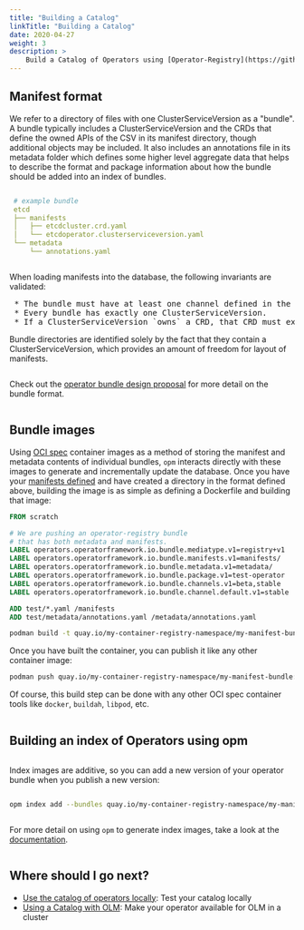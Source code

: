 ```yaml
---
title: "Building a Catalog"
linkTitle: "Building a Catalog"
date: 2020-04-27
weight: 3
description: >
    Build a Catalog of Operators using [Operator-Registry](https://github.com/operator-framework/operator-registry)
---
```


## Manifest format

We refer to a directory of files with one ClusterServiceVersion as a "bundle". A bundle typically includes a ClusterServiceVersion and the CRDs that define the owned APIs of the CSV in its manifest directory, though additional objects may be included. It also includes an annotations file in its metadata folder which defines some higher level aggregate data that helps to describe the format and package information about how the bundle should be added into an index of bundles.
<pre></pre>

```yaml
 # example bundle
 etcd
 ├── manifests
 │   ├── etcdcluster.crd.yaml
 │   └── etcdoperator.clusterserviceversion.yaml
 └── metadata
     └── annotations.yaml
```
<pre></pre>
When loading manifests into the database, the following invariants are validated:
<pre>
 * The bundle must have at least one channel defined in the annotations.
 * Every bundle has exactly one ClusterServiceVersion.
 * If a ClusterServiceVersion `owns` a CRD, that CRD must exist in the bundle.
</pre>
Bundle directories are identified solely by the fact that they contain a ClusterServiceVersion, which provides an amount of freedom for layout of manifests.
<pre></pre>
Check out the [operator bundle design proposal](https://github.com/operator-framework/operator-registry/blob/master/docs/design/operator-bundle.md) for more detail on the bundle format.
<pre></pre>

## Bundle images

Using [OCI spec](https://github.com/opencontainers/image-spec/blob/master/spec.md) container images as a method of storing the manifest and metadata contents of individual bundles, `opm` interacts directly with these images to generate and incrementally update the database. Once you have your [manifests defined](https://operator-framework.github.io/olm-book/docs/packaging-an-operator.html#writing-your-operator-manifests) and have created a directory in the format defined above, building the image is as simple as defining a Dockerfile and building that image:

```Dockerfile
FROM scratch

# We are pushing an operator-registry bundle
# that has both metadata and manifests.
LABEL operators.operatorframework.io.bundle.mediatype.v1=registry+v1
LABEL operators.operatorframework.io.bundle.manifests.v1=manifests/
LABEL operators.operatorframework.io.bundle.metadata.v1=metadata/
LABEL operators.operatorframework.io.bundle.package.v1=test-operator
LABEL operators.operatorframework.io.bundle.channels.v1=beta,stable
LABEL operators.operatorframework.io.bundle.channel.default.v1=stable

ADD test/*.yaml /manifests
ADD test/metadata/annotations.yaml /metadata/annotations.yaml
```

```sh
podman build -t quay.io/my-container-registry-namespace/my-manifest-bundle:latest -f bundle.Dockerfile .
```

Once you have built the container, you can publish it like any other container image:

```sh
podman push quay.io/my-container-registry-namespace/my-manifest-bundle:latest
```

Of course, this build step can be done with any other OCI spec container tools like `docker`, `buildah`, `libpod`, etc.
<pre></pre>

## Building an index of Operators using opm

<pre></pre>
Index images are additive, so you can add a new version of your operator bundle when you publish a new version:
<pre></pre>
```sh
opm index add --bundles quay.io/my-container-registry-namespace/my-manifest-bundle:0.0.2 --from-index quay.io/my-container-registry-namespace/my-index:1.0.0 --tag quay.io/my-container-registry-namespace/my-index:1.0.1
```
<pre></pre>
For more detail on using `opm` to generate index images, take a look at the [documentation](https://github.com/operator-framework/operator-registry/blob/master/docs/design/opm-tooling.md).
<pre></pre>

## Where should I go next?

* [Use the catalog of operators locally](/docs/concepts/olm-architecture/operator-registry/using-a-catalog-locally): Test your catalog locally
* [Using a Catalog with OLM](/docs/concepts/olm-architecture/operator-registry/using-catalog-with-olm): Make your operator available for OLM in a cluster
